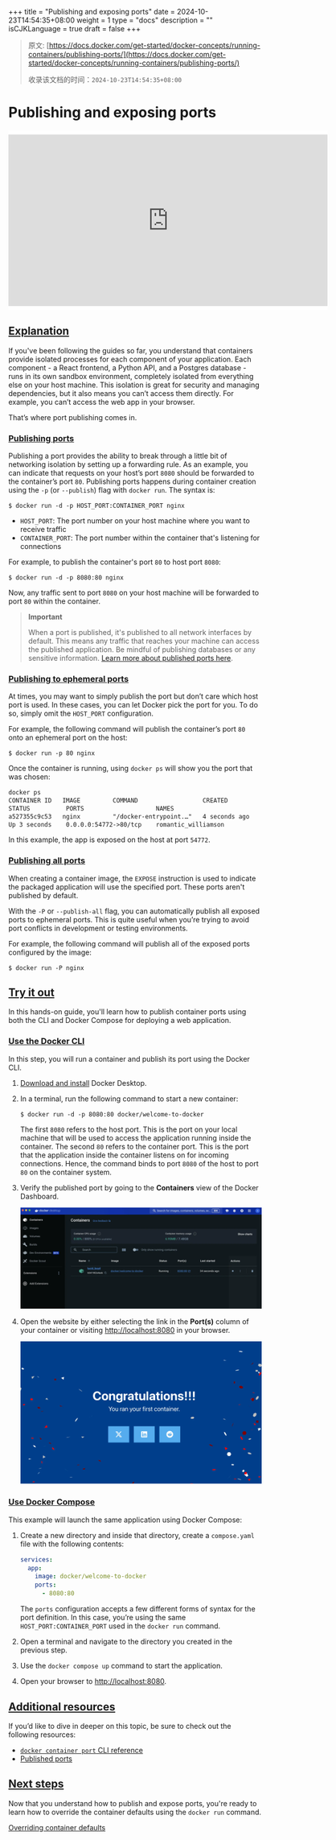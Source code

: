+++
title = "Publishing and exposing ports"
date = 2024-10-23T14:54:35+08:00
weight = 1
type = "docs"
description = ""
isCJKLanguage = true
draft = false
+++

> 原文: [https://docs.docker.com/get-started/docker-concepts/running-containers/publishing-ports/](https://docs.docker.com/get-started/docker-concepts/running-containers/publishing-ports/)
>
> 收录该文档的时间：`2024-10-23T14:54:35+08:00`

# Publishing and exposing ports

<iframe id="youtube-player-9JnqOmJ96ds" data-video-id="9JnqOmJ96ds" class="youtube-video aspect-video h-fit w-full py-2" frameborder="0" allowfullscreen="" allow="accelerometer; autoplay; clipboard-write; encrypted-media; gyroscope; picture-in-picture; web-share" referrerpolicy="strict-origin-when-cross-origin" title="Docker Concepts - Publishing ports" width="100%" height="100%" src="https://www.youtube.com/embed/9JnqOmJ96ds?rel=0&amp;iv_load_policy=3&amp;enablejsapi=1&amp;origin=https%3A%2F%2Fdocs.docker.com&amp;widgetid=1" data-gtm-yt-inspected-26="true" style="--tw-border-spacing-x: 0; --tw-border-spacing-y: 0; --tw-translate-x: 0; --tw-translate-y: 0; --tw-rotate: 0; --tw-skew-x: 0; --tw-skew-y: 0; --tw-scale-x: 1; --tw-scale-y: 1; --tw-pan-x: ; --tw-pan-y: ; --tw-pinch-zoom: ; --tw-scroll-snap-strictness: proximity; --tw-gradient-from-position: ; --tw-gradient-via-position: ; --tw-gradient-to-position: ; --tw-ordinal: ; --tw-slashed-zero: ; --tw-numeric-figure: ; --tw-numeric-spacing: ; --tw-numeric-fraction: ; --tw-ring-inset: ; --tw-ring-offset-width: 0px; --tw-ring-offset-color: #fff; --tw-ring-color: rgb(59 130 246 / 0.5); --tw-ring-offset-shadow: 0 0 #0000; --tw-ring-shadow: 0 0 #0000; --tw-shadow: 0 0 #0000; --tw-shadow-colored: 0 0 #0000; --tw-blur: ; --tw-brightness: ; --tw-contrast: ; --tw-grayscale: ; --tw-hue-rotate: ; --tw-invert: ; --tw-saturate: ; --tw-sepia: ; --tw-drop-shadow: ; --tw-backdrop-blur: ; --tw-backdrop-brightness: ; --tw-backdrop-contrast: ; --tw-backdrop-grayscale: ; --tw-backdrop-hue-rotate: ; --tw-backdrop-invert: ; --tw-backdrop-opacity: ; --tw-backdrop-saturate: ; --tw-backdrop-sepia: ; --tw-contain-size: ; --tw-contain-layout: ; --tw-contain-paint: ; --tw-contain-style: ; box-sizing: border-box; border-width: 0px; border-style: solid; border-color: initial; display: block; vertical-align: middle; aspect-ratio: 16 / 9; height: fit-content; width: 634.672px; padding-top: 0.5rem; padding-bottom: 0.5rem; color: rgb(0, 0, 0); font-family: &quot;Roboto Flex&quot;, system-ui, -apple-system, BlinkMacSystemFont, &quot;Segoe UI&quot;, Oxygen, Ubuntu, Cantarell, &quot;Open Sans&quot;, &quot;Helvetica Neue&quot;, sans-serif; font-size: 16px; font-style: normal; font-variant-ligatures: normal; font-variant-caps: normal; font-weight: 400; letter-spacing: normal; orphans: 2; text-align: start; text-indent: 0px; text-transform: none; widows: 2; word-spacing: 0px; -webkit-text-stroke-width: 0px; white-space: normal; background-color: rgb(255, 255, 255); text-decoration-thickness: initial; text-decoration-style: initial; text-decoration-color: initial;"></iframe>

## [Explanation](https://docs.docker.com/get-started/docker-concepts/running-containers/publishing-ports/#explanation)

If you've been following the guides so far, you understand that containers provide isolated processes for each component of your application. Each component - a React frontend, a Python API, and a Postgres database - runs in its own sandbox environment, completely isolated from everything else on your host machine. This isolation is great for security and managing dependencies, but it also means you can’t access them directly. For example, you can’t access the web app in your browser.

That’s where port publishing comes in.

### [Publishing ports](https://docs.docker.com/get-started/docker-concepts/running-containers/publishing-ports/#publishing-ports)

Publishing a port provides the ability to break through a little bit of networking isolation by setting up a forwarding rule. As an example, you can indicate that requests on your host’s port `8080` should be forwarded to the container’s port `80`. Publishing ports happens during container creation using the `-p` (or `--publish`) flag with `docker run`. The syntax is:



```console
$ docker run -d -p HOST_PORT:CONTAINER_PORT nginx
```

- `HOST_PORT`: The port number on your host machine where you want to receive traffic
- `CONTAINER_PORT`: The port number within the container that's listening for connections

For example, to publish the container's port `80` to host port `8080`:



```console
$ docker run -d -p 8080:80 nginx
```

Now, any traffic sent to port `8080` on your host machine will be forwarded to port `80` within the container.

> **Important**
>
> 
>
> When a port is published, it's published to all network interfaces by default. This means any traffic that reaches your machine can access the published application. Be mindful of publishing databases or any sensitive information. [Learn more about published ports here](https://docs.docker.com/engine/network/#published-ports).

### [Publishing to ephemeral ports](https://docs.docker.com/get-started/docker-concepts/running-containers/publishing-ports/#publishing-to-ephemeral-ports)

At times, you may want to simply publish the port but don’t care which host port is used. In these cases, you can let Docker pick the port for you. To do so, simply omit the `HOST_PORT` configuration.

For example, the following command will publish the container’s port `80` onto an ephemeral port on the host:



```console
$ docker run -p 80 nginx
```

Once the container is running, using `docker ps` will show you the port that was chosen:



```console
docker ps
CONTAINER ID   IMAGE         COMMAND                  CREATED          STATUS          PORTS                    NAMES
a527355c9c53   nginx         "/docker-entrypoint.…"   4 seconds ago    Up 3 seconds    0.0.0.0:54772->80/tcp    romantic_williamson
```

In this example, the app is exposed on the host at port `54772`.

### [Publishing all ports](https://docs.docker.com/get-started/docker-concepts/running-containers/publishing-ports/#publishing-all-ports)

When creating a container image, the `EXPOSE` instruction is used to indicate the packaged application will use the specified port. These ports aren't published by default.

With the `-P` or `--publish-all` flag, you can automatically publish all exposed ports to ephemeral ports. This is quite useful when you’re trying to avoid port conflicts in development or testing environments.

For example, the following command will publish all of the exposed ports configured by the image:



```console
$ docker run -P nginx
```

## [Try it out](https://docs.docker.com/get-started/docker-concepts/running-containers/publishing-ports/#try-it-out)

In this hands-on guide, you'll learn how to publish container ports using both the CLI and Docker Compose for deploying a web application.

### [Use the Docker CLI](https://docs.docker.com/get-started/docker-concepts/running-containers/publishing-ports/#use-the-docker-cli)

In this step, you will run a container and publish its port using the Docker CLI.

1. [Download and install](https://docs.docker.com/get-started/get-docker/) Docker Desktop.

2. In a terminal, run the following command to start a new container:

   

   ```console
   $ docker run -d -p 8080:80 docker/welcome-to-docker
   ```

   The first `8080` refers to the host port. This is the port on your local machine that will be used to access the application running inside the container. The second `80` refers to the container port. This is the port that the application inside the container listens on for incoming connections. Hence, the command binds to port `8080` of the host to port `80` on the container system.

3. Verify the published port by going to the **Containers** view of the Docker Dashboard.

   ![A screenshot of Docker dashboard showing the published port](Publishingandexposingports_img/published-ports.webp)

4. Open the website by either selecting the link in the **Port(s)** column of your container or visiting [http://localhost:8080](http://localhost:8080/) in your browser.

   ![A screenshot of the landing page of the Nginx web server running in a container](Publishingandexposingports_img/access-the-frontend.webp)

### [Use Docker Compose](https://docs.docker.com/get-started/docker-concepts/running-containers/publishing-ports/#use-docker-compose)

This example will launch the same application using Docker Compose:

1. Create a new directory and inside that directory, create a `compose.yaml` file with the following contents:

   

   ```yaml
   services:
     app:
       image: docker/welcome-to-docker
       ports:
         - 8080:80
   ```

   The `ports` configuration accepts a few different forms of syntax for the port definition. In this case, you’re using the same `HOST_PORT:CONTAINER_PORT` used in the `docker run` command.

2. Open a terminal and navigate to the directory you created in the previous step.

3. Use the `docker compose up` command to start the application.

4. Open your browser to [http://localhost:8080](http://localhost:8080/).

## [Additional resources](https://docs.docker.com/get-started/docker-concepts/running-containers/publishing-ports/#additional-resources)

If you’d like to dive in deeper on this topic, be sure to check out the following resources:

- [`docker container port` CLI reference](https://docs.docker.com/reference/cli/docker/container/port/)
- [Published ports](https://docs.docker.com/engine/network/#published-ports)

## [Next steps](https://docs.docker.com/get-started/docker-concepts/running-containers/publishing-ports/#next-steps)

Now that you understand how to publish and expose ports, you're ready to learn how to override the container defaults using the `docker run` command.

[Overriding container defaults](https://docs.docker.com/get-started/docker-concepts/running-containers/overriding-container-defaults/)
